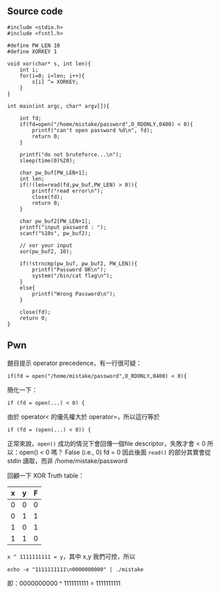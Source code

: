 ## Source code
```
#include <stdio.h>
#include <fcntl.h>

#define PW_LEN 10
#define XORKEY 1

void xor(char* s, int len){
	int i;
	for(i=0; i<len; i++){
		s[i] ^= XORKEY;
	}
}

int main(int argc, char* argv[]){
	
	int fd;
	if(fd=open("/home/mistake/password",O_RDONLY,0400) < 0){
		printf("can't open password %d\n", fd);
		return 0;
	}

	printf("do not bruteforce...\n");
	sleep(time(0)%20);

	char pw_buf[PW_LEN+1];
	int len;
	if(!(len=read(fd,pw_buf,PW_LEN) > 0)){
		printf("read error\n");
		close(fd);
		return 0;		
	}

	char pw_buf2[PW_LEN+1];
	printf("input password : ");
	scanf("%10s", pw_buf2);

	// xor your input
	xor(pw_buf2, 10);

	if(!strncmp(pw_buf, pw_buf2, PW_LEN)){
		printf("Password OK\n");
		system("/bin/cat flag\n");
	}
	else{
		printf("Wrong Password\n");
	}

	close(fd);
	return 0;
}
```

## Pwn
題目提示 operator precedence，有一行很可疑：
```
if(fd = open("/home/mistake/password",O_RDONLY,0400) < 0){
```

簡化一下：
```
if (fd = open(...) < 0) {
```

由於 operator< 的優先權大於 operator=，所以這行等於
```
if (fd = (open(...) < 0)) {
```

正常來說，`open()` 成功的情況下會回傳一個file descriptor，失敗才會 < 0
所以：open() < 0 嗎？ False (i.e., 0)
fd = 0
因此後面 `read()` 的部分其實會從 stdin 讀取，而非 /home/mistake/password

回顧一下 XOR Truth table：

| x | y | F |
|---|---|---|
| 0 | 0 | 0 |
| 0 | 1 | 1 |
| 1 | 0 | 1 |
| 1 | 1 | 0 |


`x ^ 1111111111 = y`，其中 x,y 我們可控，所以

```
echo -e "1111111111\n0000000000" | ./mistake
```

即：0000000000 ^ 1111111111 = 1111111111

